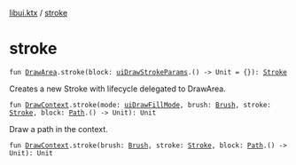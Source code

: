 [libui.ktx](index.md) / [stroke](./stroke.md)

# stroke

`fun `[`DrawArea`](-draw-area/index.md)`.stroke(block: `[`uiDrawStrokeParams`](../libui/ui-draw-stroke-params/index.md)`.() -> Unit = {}): `[`Stroke`](-stroke/index.md)

Creates a new Stroke with lifecycle delegated to DrawArea.

`fun `[`DrawContext`](-draw-context.md)`.stroke(mode: `[`uiDrawFillMode`](../libui/ui-draw-fill-mode.md)`, brush: `[`Brush`](-brush/index.md)`, stroke: `[`Stroke`](-stroke/index.md)`, block: `[`Path`](-path/index.md)`.() -> Unit): Unit`

Draw a path in the context.

`fun `[`DrawContext`](-draw-context.md)`.stroke(brush: `[`Brush`](-brush/index.md)`, stroke: `[`Stroke`](-stroke/index.md)`, block: `[`Path`](-path/index.md)`.() -> Unit): Unit`